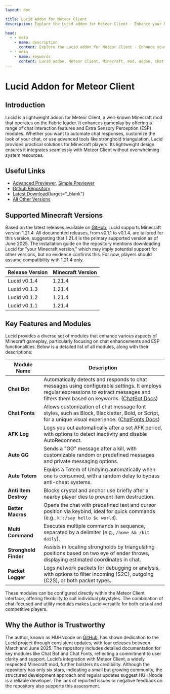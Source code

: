 ```yaml
---
layout: doc

title: Lucid Addon for Meteor Client
description: Explore the Lucid addon for Meteor Client - Enhance your Minecraft experience with advanced chat features and ESP modules for version 1.21.4.

head:
  - - meta
    - name: description
      content: Explore the Lucid addon for Meteor Client - Enhance your Minecraft experience with advanced chat features and ESP modules for version 1.21.4.
  - - meta
    - name: keywords
      content: Lucid addon, Meteor Client, Minecraft, mod, addon, chat bot, chat fonts, auto GG, ESP, automation, Fabric, Minecraft 1.21.4, stronghold finder, packet logger, Better Macros, Multi Command, Auto Totem, AFK Log, Anti Item Destroy
---
```


# Lucid Addon for Meteor Client

## Introduction

Lucid is a lightweight addon for Meteor Client, a well-known Minecraft mod that operates on the Fabric loader. It enhances gameplay by offering a range of chat interaction features and Extra Sensory Perception (ESP) modules. Whether you want to automate chat responses, customize the look of your chat, or use advanced tools like stronghold triangulation, Lucid provides practical solutions for Minecraft players. Its lightweight design ensures it integrates seamlessly with Meteor Client without overwhelming system resources.

## Useful Links

* [Advanced Previewer](/en/meteor/preview/?HUHNcode/Lucid-addon/tree/master/src/main/java/huhncode/lucid/lucidaddon/modules), [Simple Previewer](/en/meteor/preview/simple.html?HUHNcode/Lucid-addon/tree/master/src/main/java/huhncode/lucid/lucidaddon/modules)
* [Github Repository](https://github.com/HUHNcode/Lucid-addon)
* [Latest Download](/en/download/?HUHNcode/Lucid-addon){target="_blank"}
* [All Other Versions](https://github.com/HUHNcode/Lucid-addon/tags)

## Supported Minecraft Versions

Based on the latest releases available on [GitHub](https://github.com/HUHNcode/Lucid-addon/releases), Lucid supports Minecraft version 1.21.4. All documented releases, from v0.1.1 to v0.1.4, are tailored for this version, suggesting that 1.21.4 is the primary supported version as of June 2025. The installation guide on the repository mentions downloading Lucid for "your Minecraft version," which may imply potential support for other versions, but no evidence confirms this. For now, players should assume compatibility with 1.21.4 only.

| Release Version | Minecraft Version |
|-----------------|-------------------|
| Lucid v0.1.4    | 1.21.4            | 
| Lucid v0.1.3    | 1.21.4            | 
| Lucid v0.1.2    | 1.21.4            | 
| Lucid v0.1.1    | 1.21.4            | 

## Key Features and Modules

Lucid provides a diverse set of modules that enhance various aspects of Minecraft gameplay, particularly focusing on chat enhancements and ESP functionalities. Below is a detailed list of all modules, along with their descriptions:

| Module Name          | Description                                                                 |
|----------------------|-----------------------------------------------------------------------------|
| **Chat Bot**         | Automatically detects and responds to chat messages using configurable settings. It employs regular expressions to extract messages and filters them based on keywords. ([ChatBot Docs](https://github.com/HUHNcode/Lucid-addon/blob/master/docs/ChatBot.md)) |
| **Chat Fonts**       | Allows customization of chat message font styles, such as Block, Blackletter, Bold, or Script, for a unique visual experience. ([ChatFonts Docs](https://github.com/HUHNcode/Lucid-addon/blob/master/docs/ChatFonts.md)) |
| **AFK Log**          | Logs you out automatically after a set AFK period, with options to detect inactivity and disable AutoReconnect. |
| **Auto GG**          | Sends a "GG" message after a kill, with customizable random or predefined messages and private messaging options. |
| **Auto Totem**       | Equips a Totem of Undying automatically when one is consumed, with a random delay to bypass anti-cheat systems. |
| **Anti Item Destroy**| Blocks crystal and anchor use briefly after a nearby player dies to prevent item destruction. |
| **Better Macros**    | Opens the chat with predefined text and cursor position via keybind, ideal for quick commands (e.g., `k::/say hello $c world`). |
| **Multi Command**    | Executes multiple commands in sequence, separated by a delimiter (e.g., `/home && /kit daily`). |
| **Stronghold Finder**| Assists in locating strongholds by triangulating positions based on two eye of ender throws, displaying estimated coordinates in chat. |
| **Packet Logger**    | Logs network packets for debugging or analysis, with options to filter incoming (S2C), outgoing (C2S), or both packet types. |

These modules can be configured directly within the Meteor Client interface, offering flexibility to suit individual playstyles. The combination of chat-focused and utility modules makes Lucid versatile for both casual and competitive players.

## Why the Author is Trustworthy

The author, known as HUHNcode on [GitHub](https://github.com/HUHNcode), has shown dedication to the Lucid project through consistent updates, with four releases between March and June 2025. The repository includes detailed documentation for key modules like Chat Bot and Chat Fonts, reflecting a commitment to user clarity and support. Lucid’s integration with Meteor Client, a widely respected Minecraft mod, further bolsters its credibility. Although the repository has only six stars, indicating a small but growing community, the structured development approach and regular updates suggest HUHNcode is a reliable developer. The lack of reported issues or negative feedback on the repository also supports this assessment.